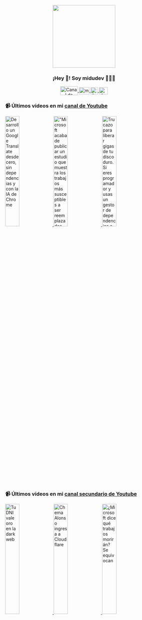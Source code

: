 <p align="center" width="300">
   <img align="center" width="200" src="https://user-images.githubusercontent.com/1561955/106762302-fda9de00-6635-11eb-99be-3ef744e60c0e.png" />
   <h3 align="center">¡Hey 👋! Soy midudev 👨🏻‍💻</h3>
</p>

<p align="center">
   <a href="https://twitch.tv/midudev" target="blank">
    <img align="center" src="https://upload.wikimedia.org/wikipedia/commons/c/ce/Twitch_logo_2019.svg" alt="Canal de Twitch de midudev" height="28px" width="56px" />
  </a>
  <span style="width: 8px;"> </span>
   <a href="https://youtube.com/midudev" target="blank">
    <img align="center" src="https://upload.wikimedia.org/wikipedia/commons/0/09/YouTube_full-color_icon_%282017%29.svg" alt="midudev" height="23px" width="33px" />
  </a>
  <span style="width: 8px;"> </span>
  <a href="https://instagram.com/midu.dev" target="blank">
    <img align="center" src="https://upload.wikimedia.org/wikipedia/commons/e/e7/Instagram_logo_2016.svg" alt="Canal de Instagram de midu.dev" height="23px" width="23px" />
  </a>
  <span style="width: 8px;"> </span>
  <a href="https://twitter.com/midudev" target="blank">
    <img align="center" src="https://upload.wikimedia.org/wikipedia/commons/thumb/6/6f/Logo_of_Twitter.svg/2491px-Logo_of_Twitter.svg.png" alt="Canal de Twitter de midudev" height="23px" width="28px" />
  </a>
</p>

### 📹 Últimos vídeos en mi [canal de Youtube](https://youtube.com/midudev?sub_confirmation=1)

<a href='https://youtu.be/y15Ws-udeU8' target='_blank'>
  <img width='30%' src='https://img.youtube.com/vi/y15Ws-udeU8/mqdefault.jpg' alt='Desarrollo un Google Translate desde cero, sin dependencias y con la IA de Chrome' />
</a>
<a href='https://youtu.be/gsAaet9OcnA' target='_blank'>
  <img width='30%' src='https://img.youtube.com/vi/gsAaet9OcnA/mqdefault.jpg' alt='"Microsoft acaba de publicar un estudio que muestra los trabajos más susceptibles a ser reemplazados' />
</a>
<a href='https://youtu.be/h5LyG1I2Ugs' target='_blank'>
  <img width='30%' src='https://img.youtube.com/vi/h5LyG1I2Ugs/mqdefault.jpg' alt='Trucazo para liberar gigas de tu disco duro.  Si eres programador y usas un gestor de dependencias c' />
</a>

### 📹 Últimos vídeos en mi [canal secundario de Youtube](https://youtube.com/midulive?sub_confirmation=1)

<a href='https://youtu.be/8D7ZLGjjvrU' target='_blank'>
  <img width='30%' src='https://img.youtube.com/vi/8D7ZLGjjvrU/mqdefault.jpg' alt='Tu DNI vale oro en la dark web' />
</a>
<a href='https://youtu.be/VAWVPYspm5s' target='_blank'>
  <img width='30%' src='https://img.youtube.com/vi/VAWVPYspm5s/mqdefault.jpg' alt='Chema Alonso ingresa a Cloudflare' />
</a>
<a href='https://youtu.be/VLRqbFU4IdE' target='_blank'>
  <img width='30%' src='https://img.youtube.com/vi/VLRqbFU4IdE/mqdefault.jpg' alt='¿Microsoft dice qué trabajos morirán? Se equivocan' />
</a>